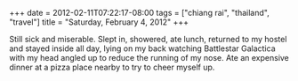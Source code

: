 +++
date = 2012-02-11T07:22:17-08:00
tags = ["chiang rai", "thailand", "travel"]
title = "Saturday, February 4, 2012"
+++

Still sick and miserable. Slept in, showered, ate lunch, returned to my hostel and stayed inside all day, lying on my back watching Battlestar Galactica with my head angled up to reduce the running of my nose. Ate an expensive dinner at a pizza place nearby to try to cheer myself up.
